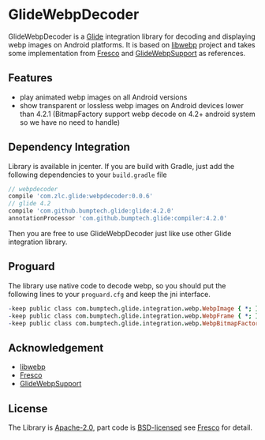 # GlideWebpDecoder

GlideWebpDecoder is a [Glide](https://github.com/bumptech/glide) integration library for decoding and displaying webp images on Android platforms. It is based on [libwebp](https://github.com/webmproject/libwebp) project and takes some implementation from [Fresco](https://github.com/facebook/fresco) and [GlideWebpSupport](https://github.com/roths/GlideWebpSupport) as references.

## Features

* play animated webp images on all Android versions
* show transparent or lossless webp images on Android devices lower than 4.2.1 (BitmapFactory support webp decode on 4.2+ android system so we have no need to handle)

## Dependency Integration

Library is available in jcenter. If you are build with Gradle, just add the following dependencies to your `build.gradle` file

```gradle
// webpdecoder
compile 'com.zlc.glide:webpdecoder:0.0.6'
// glide 4.2
compile 'com.github.bumptech.glide:glide:4.2.0'
annotationProcessor 'com.github.bumptech.glide:compiler:4.2.0'
```

Then you are free to use GlideWebpDecoder just like use other Glide integration library.

## Proguard

The library use native code to decode webp, so you should put the following lines to your `proguard.cfg` and keep the jni interface.

```pro
-keep public class com.bumptech.glide.integration.webp.WebpImage { *; }
-keep public class com.bumptech.glide.integration.webp.WebpFrame { *; }
-keep public class com.bumptech.glide.integration.webp.WebpBitmapFactory { *; }
```

## Acknowledgement

* [libwebp](https://github.com/webmproject/libwebp)
* [Fresco](https://github.com/facebook/fresco)
* [GlideWebpSupport](https://github.com/roths/GlideWebpSupport)

## License

The Library is [Apache-2.0](https://github.com/zjupure/GlideWebpDecoder/blob/master/LICENSE), part code is [BSD-licensed](https://github.com/facebook/fresco/blob/master/LICENSE) see [Fresco](https://github.com/facebook/fresco) for detail.

